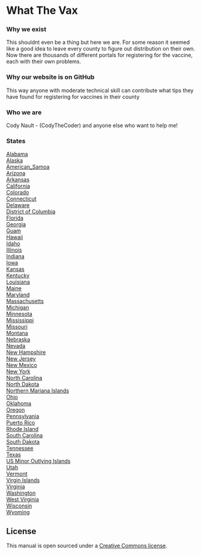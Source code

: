 # What The Vax

### Why we exist
This shouldnt even be a thing but here we are. For some reason it seemed like a good idea to leave every county to figure out distribution on their own.
Now there are thousands of different portals for registering for the vaccine, each with their own problems. 

### Why our website is on GitHub
This way anyone with moderate technical skill can contribute what tips they have found for registering for vaccines in their county

### Who we are

Cody Nault - (CodyTheCoder)
and anyone else who want to help me!

### States

[Alabama](Alabama/README.md) \
[Alaska](Alaska/README.md) \
[American_Samoa](American_Samoa/README.md) \
[Arizona](Arizona/README.md) \
[Arkansas](Arkansas/README.md) \
[California](California/README.md) \
[Colorado](Colorado/README.md) \
[Connecticut](Connecticut/README.md) \
[Delaware](Delaware/README.md) \
[District of Columbia](District_of_Columbia/README.md) \
[Florida](Florida/README.md) \
[Georgia](Georgia/README.md) \
[Guam](Guam/README.md) \
[Hawaii](Hawaii/README.md) \
[Idaho](Idaho/README.md) \
[Illinois](Illinois/README.md) \
[Indiana](Indiana/README.md) \
[Iowa](Iowa/README.md) \
[Kansas](Kansas/README.md) \
[Kentucky](Kentucky/README.md) \
[Louisiana](Louisiana/README.md) \
[Maine](Maine/README.md) \
[Maryland](Maryland/README.md) \
[Massachusetts](Massachusetts/README.md) \
[Michigan](Michigan/README.md) \
[Minnesota](Minnesota/README.md) \
[Mississippi](Mississippi/README.md) \
[Missouri](Missouri/README.md) \
[Montana](Montana/README.md) \
[Nebraska](Nebraska/README.md) \
[Nevada](Nevada/README.md) \
[New Hampshire](New_Hampshire/README.md) \
[New Jersey](New_Jersey/README.md) \
[New Mexico](New_Mexico/README.md) \
[New York](New_York/README.md) \
[North Carolina](North_Carolina/README.md) \
[North Dakota](North_Dakota/README.md) \
[Northern Mariana Islands](Northern_Mariana_Islands/README.md) \
[Ohio](Ohio/README.md) \
[Oklahoma](Oklahoma/README.md) \
[Oregon](Oregon/README.md) \
[Pennsylvania](Pennsylvania/README.md) \
[Puerto Rico](Puerto_Rico/README.md) \
[Rhode Island](Rhode_Island/README.md) \
[South Carolina](South_Carolina/README.md) \
[South Dakota](South_Dakota/README.md) \
[Tennessee](Tennessee/README.md) \
[Texas](Texas/README.md) \
[US Minor Outlying Islands](US_Minor_Outlying_Islands/README.md) \
[Utah](Utah/README.md) \
[Vermont](Vermont/README.md) \
[Virgin Islands](Virgin_Islands/README.md) \
[Virginia](Virginia/README.md) \
[Washington](Washington/README.md) \
[West Virginia](West_Virginia/README.md) \
[Wisconsin](Wisconsin/README.md) \
[Wyoming](Wyoming/README.md) 



## License
This manual is open sourced under a [Creative Commons license](http://creativecommons.org/licenses/by/3.0/deed.en_US).

